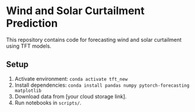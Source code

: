 # Wind and Solar Curtailment Prediction

This repository contains code for forecasting wind and solar curtailment using TFT models.

## Setup
1. Activate environment: `conda activate tft_new`
2. Install dependencies: `conda install pandas numpy pytorch-forecasting matplotlib`
3. Download data from [your cloud storage link].
4. Run notebooks in `scripts/`.
